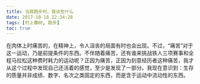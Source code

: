 ```yaml
---
title: 当我跑步时，我谈些什么
date: 2017-10-18 22:34:28
tags: [村上春树, 跑步]
toc: true
---
```


在肉体上时痛苦的，在精神上，令人沮丧的局面有时也会出现。不过，“痛苦”对于这一运动，乃是前提条件的东西。不伴随着痛苦，还有谁来挑战铁人三项赛事和全程马拉松这种费时耗力的运动呢？正因为痛苦，正因为刻意经历者这种痛苦，我才从这个过程中发现自己还活着的感觉，至少是发现了一部分。我现在意识到：生存的质量并非成绩、数字、名次之类固定的东西，而是含于运动中流动性的东西。